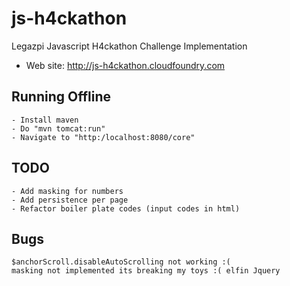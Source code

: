 js-h4ckathon
============

Legazpi Javascript H4ckathon Challenge Implementation

* Web site: http://js-h4ckathon.cloudfoundry.com

Running Offline
---------
    - Install maven
    - Do "mvn tomcat:run"
    - Navigate to "http:/localhost:8080/core"

TODO
-------------
    - Add masking for numbers
    - Add persistence per page
    - Refactor boiler plate codes (input codes in html)

Bugs
-------------
    $anchorScroll.disableAutoScrolling not working :(
    masking not implemented its breaking my toys :( elfin Jquery